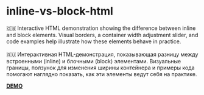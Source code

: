 # inline-vs-block-html
🇬🇧 Interactive HTML demonstration showing the difference between inline and block elements. Visual borders, a container width adjustment slider, and code examples help illustrate how these elements behave in practice.
</br>
</br>
🇷🇺 Интерактивная HTML-демонстрация, показывающая разницу между встроенными (inline) и блочными (block) элементами. Визуальные границы, ползунок для изменения ширины контейнера и примеры кода помогают наглядно показать, как эти элементы ведут себя на практике.

<a href="https://alberithus.github.io/inline-vs-block-html.github.io/"><b>DEMO</b></a>
